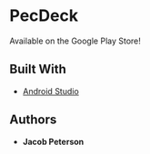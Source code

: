 # PecDeck

Available on the Google Play Store!

## Built With

* [Android Studio](https://developer.android.com/studio/index.html)

## Authors

* **Jacob Peterson**
